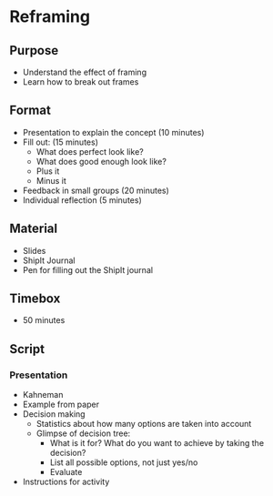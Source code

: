 # Reframing

## Purpose

* Understand the effect of framing
* Learn how to break out frames

## Format

* Presentation to explain the concept (10 minutes)
* Fill out: (15 minutes)
    * What does perfect look like?
    * What does good enough look like?
    * Plus it
    * Minus it
* Feedback in small groups (20 minutes)
* Individual reflection (5 minutes)

## Material

* Slides
* ShipIt Journal
* Pen for filling out the ShipIt journal

## Timebox

* 50 minutes

## Script

### Presentation

* Kahneman
* Example from paper
* Decision making
  * Statistics about how many options are taken into account
  * Glimpse of decision tree:
    * What is it for? What do you want to achieve by taking the decision?
    * List all possible options, not just yes/no
    * Evaluate
* Instructions for activity
